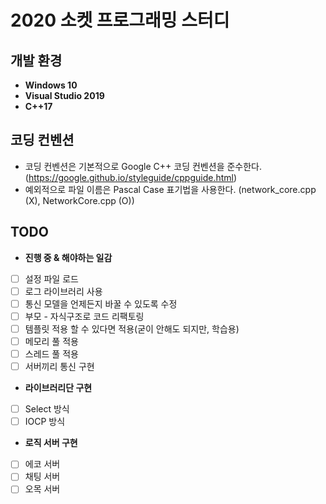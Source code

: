 # 2020 소켓 프로그래밍 스터디

## 개발 환경

* **Windows 10**
* **Visual Studio 2019**
* **C++17**

## 코딩 컨벤션

* 코딩 컨벤션은 기본적으로 Google C++ 코딩 컨벤션을 준수한다. (https://google.github.io/styleguide/cppguide.html)
* 예외적으로 파일 이름은 Pascal Case 표기법을 사용한다. (network_core.cpp (X), NetworkCore.cpp (O))

## TODO

* **진행 중 & 해야하는 일감**
- [ ] 설정 파일 로드
- [ ] 로그 라이브러리 사용
- [ ] 통신 모델을 언제든지 바꿀 수 있도록 수정
- [ ] 부모 - 자식구조로 코드 리팩토링
- [ ] 템플릿 적용 할 수 있다면 적용(굳이 안해도 되지만, 학습용)
- [ ] 메모리 풀 적용
- [ ] 스레드 풀 적용
- [ ] 서버끼리 통신 구현
*  **라이브러리단 구현**
- [ ] Select 방식
- [ ] IOCP 방식
* **로직 서버 구현**
- [ ] 에코 서버
- [ ] 채팅 서버
- [ ] 오목 서버
